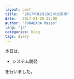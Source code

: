 ```yaml
---
layout: post
title:  "2017年01月29日の出来事"
date:   2017-01-29 22:00
author: "FUNABARA Masao"
lang: "ja"
categories: blog
tags: diary
---
```


本日は、

* システム開発

を行いました。
